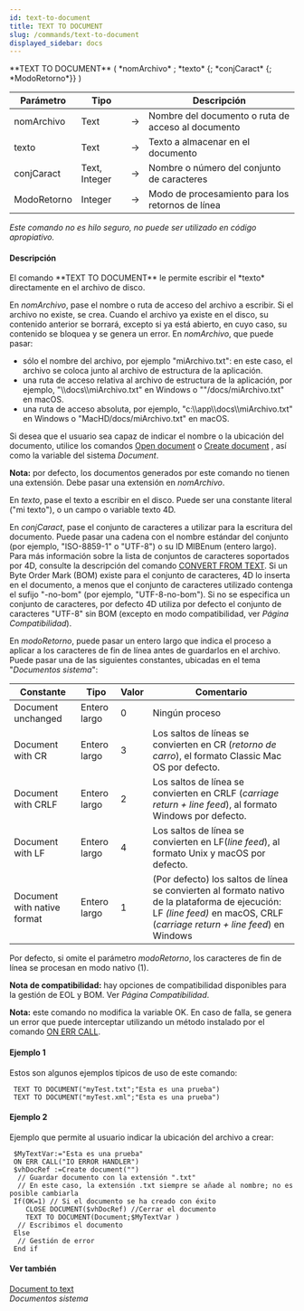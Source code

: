 ```yaml
---
id: text-to-document
title: TEXT TO DOCUMENT
slug: /commands/text-to-document
displayed_sidebar: docs
---
```


<!--REF #_command_.TEXT TO DOCUMENT.Syntax-->**TEXT TO DOCUMENT** ( *nomArchivo* ; *texto* {; *conjCaract* {; *ModoRetorno*}} )<!-- END REF-->
<!--REF #_command_.TEXT TO DOCUMENT.Params-->
| Parámetro | Tipo |  | Descripción |
| --- | --- | --- | --- |
| nomArchivo | Text | &#8594;  | Nombre del documento o ruta de acceso al documento |
| texto | Text | &#8594;  | Texto a almacenar en el documento |
| conjCaract | Text, Integer | &#8594;  | Nombre o número del conjunto de caracteres |
| ModoRetorno | Integer | &#8594;  | Modo de procesamiento para los retornos de línea |

<!-- END REF-->

*Este comando no es hilo seguro, no puede ser utilizado en código apropiativo.*


#### Descripción 

<!--REF #_command_.TEXT TO DOCUMENT.Summary-->El comando **TEXT TO DOCUMENT** le permite escribir el *texto* directamente en el archivo de disco.<!-- END REF-->

En *nomArchivo*, pase el nombre o ruta de acceso del archivo a escribir. Si el archivo no existe, se crea. Cuando el archivo ya existe en el disco, su contenido anterior se borrará, excepto si ya está abierto, en cuyo caso, su contenido se bloquea y se genera un error. En *nomArchivo*, que puede pasar:

* sólo el nombre del archivo, por ejemplo "miArchivo.txt": en este caso, el archivo se coloca junto al archivo de estructura de la aplicación.
* una ruta de acceso relativa al archivo de estructura de la aplicación, por ejemplo, "\\\\docs\\\\miArchivo.txt" en Windows o ""/docs/miArchivo.txt" en macOS.
* una ruta de acceso absoluta, por ejemplo, "c:\\\\app\\\\docs\\\\miArchivo.txt" en Windows o "MacHD/docs/miArchivo.txt" en macOS.

Si desea que el usuario sea capaz de indicar el nombre o la ubicación del documento, utilice los comandos [Open document](open-document.md) o [Create document](create-document.md) , así como la variable del sistema *Document*.

**Nota:** por defecto, los documentos generados por este comando no tienen una extensión. Debe pasar una extensión en *nomArchivo*.   
  
En *texto*, pase el texto a escribir en el disco. Puede ser una constante literal ("mi texto"), o un campo o variable texto 4D.  
  
En *conjCaract*, pase el conjunto de caracteres a utilizar para la escritura del documento. Puede pasar una cadena con el nombre estándar del conjunto (por ejemplo, "ISO-8859-1" o "UTF-8") o su ID MIBEnum (entero largo). Para más información sobre la lista de conjuntos de caracteres soportados por 4D, consulte la descripción del comando [CONVERT FROM TEXT](convert-from-text.md). Si un Byte Order Mark (BOM) existe para el conjunto de caracteres, 4D lo inserta en el documento, a menos que el conjunto de caracteres utilizado contenga el sufijo "-no-bom" (por ejemplo, "UTF-8-no-bom"). Si no se especifica un conjunto de caracteres, por defecto 4D utiliza por defecto el conjunto de caracteres "UTF-8" sin BOM (excepto en modo compatibilidad, ver *Página Compatibilidad*).  
  
En *modoRetorno*, puede pasar un entero largo que indica el proceso a aplicar a los caracteres de fin de línea antes de guardarlos en el archivo. Puede pasar una de las siguientes constantes, ubicadas en el tema "*Documentos sistema*":

| Constante                   | Tipo         | Valor | Comentario                                                                                                                                                                  |
| --------------------------- | ------------ | ----- | --------------------------------------------------------------------------------------------------------------------------------------------------------------------------- |
| Document unchanged          | Entero largo | 0     | Ningún proceso                                                                                                                                                              |
| Document with CR            | Entero largo | 3     | Los saltos de líneas se convierten en CR (*retorno de carro*), el formato Classic Mac OS por defecto.                                                                       |
| Document with CRLF          | Entero largo | 2     | Los saltos de línea se convierten en CRLF (*carriage return + line feed*), al formato Windows por defecto.                                                                  |
| Document with LF            | Entero largo | 4     | Los saltos de línea se convierten en LF(*line feed*), al formato Unix y macOS por defecto.                                                                                  |
| Document with native format | Entero largo | 1     | (Por defecto) los saltos de línea se convierten al formato nativo de la plataforma de ejecución: LF *(line feed)* en macOS, CRLF (*carriage return + line feed*) en Windows |

Por defecto, si omite el parámetro *modoRetorno*, los caracteres de fin de línea se procesan en modo nativo (1).

**Nota de compatibilidad:** hay opciones de compatibilidad disponibles para la gestión de EOL y BOM. Ver *Página Compatibilidad*.

**Nota:** este comando no modifica la variable OK. En caso de falla, se genera un error que puede interceptar utilizando un método instalado por el comando [ON ERR CALL](on-err-call.md).

#### Ejemplo 1 

Estos son algunos ejemplos típicos de uso de este comando:

```4d
 TEXT TO DOCUMENT("myTest.txt";"Esta es una prueba")
 TEXT TO DOCUMENT("myTest.xml";"Esta es una prueba")
```

#### Ejemplo 2 

Ejemplo que permite al usuario indicar la ubicación del archivo a crear:

```4d
 $MyTextVar:="Esta es una prueba"
 ON ERR CALL("IO ERROR HANDLER")
 $vhDocRef :=Create document("")
  // Guardar documento con la extensión ".txt"
  // En este caso, la extensión .txt siempre se añade al nombre; no es posible cambiarla
 If(OK=1) // Si el documento se ha creado con éxito
    CLOSE DOCUMENT($vhDocRef) //Cerrar el documento
    TEXT TO DOCUMENT(Document;$MyTextVar )
  // Escribimos el documento
 Else
  // Gestión de error
 End if
```

#### Ver también 

[Document to text](document-to-text.md)  
*Documentos sistema*  